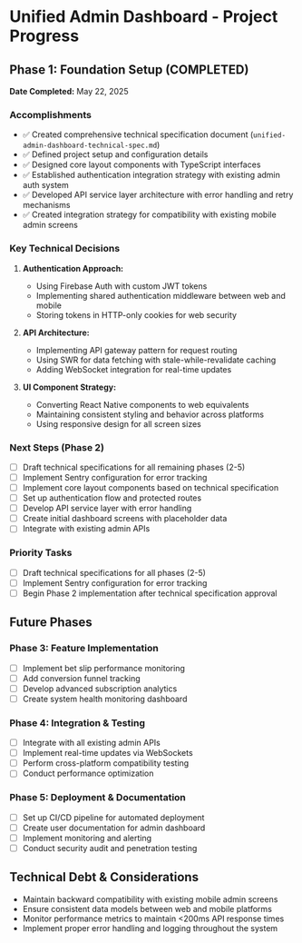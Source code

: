 # Unified Admin Dashboard - Project Progress

## Phase 1: Foundation Setup (COMPLETED)

**Date Completed:** May 22, 2025

### Accomplishments

- ✅ Created comprehensive technical specification document (`unified-admin-dashboard-technical-spec.md`)
- ✅ Defined project setup and configuration details
- ✅ Designed core layout components with TypeScript interfaces
- ✅ Established authentication integration strategy with existing admin auth system
- ✅ Developed API service layer architecture with error handling and retry mechanisms
- ✅ Created integration strategy for compatibility with existing mobile admin screens

### Key Technical Decisions

1. **Authentication Approach:**

   - Using Firebase Auth with custom JWT tokens
   - Implementing shared authentication middleware between web and mobile
   - Storing tokens in HTTP-only cookies for web security

2. **API Architecture:**

   - Implementing API gateway pattern for request routing
   - Using SWR for data fetching with stale-while-revalidate caching
   - Adding WebSocket integration for real-time updates

3. **UI Component Strategy:**
   - Converting React Native components to web equivalents
   - Maintaining consistent styling and behavior across platforms
   - Using responsive design for all screen sizes

### Next Steps (Phase 2)

- [ ] Draft technical specifications for all remaining phases (2-5)
- [ ] Implement Sentry configuration for error tracking
- [ ] Implement core layout components based on technical specification
- [ ] Set up authentication flow and protected routes
- [ ] Develop API service layer with error handling
- [ ] Create initial dashboard screens with placeholder data
- [ ] Integrate with existing admin APIs

### Priority Tasks

- [ ] Draft technical specifications for all phases (2-5)
- [ ] Implement Sentry configuration for error tracking
- [ ] Begin Phase 2 implementation after technical specification approval

## Future Phases

### Phase 3: Feature Implementation

- [ ] Implement bet slip performance monitoring
- [ ] Add conversion funnel tracking
- [ ] Develop advanced subscription analytics
- [ ] Create system health monitoring dashboard

### Phase 4: Integration & Testing

- [ ] Integrate with all existing admin APIs
- [ ] Implement real-time updates via WebSockets
- [ ] Perform cross-platform compatibility testing
- [ ] Conduct performance optimization

### Phase 5: Deployment & Documentation

- [ ] Set up CI/CD pipeline for automated deployment
- [ ] Create user documentation for admin dashboard
- [ ] Implement monitoring and alerting
- [ ] Conduct security audit and penetration testing

## Technical Debt & Considerations

- Maintain backward compatibility with existing mobile admin screens
- Ensure consistent data models between web and mobile platforms
- Monitor performance metrics to maintain <200ms API response times
- Implement proper error handling and logging throughout the system
